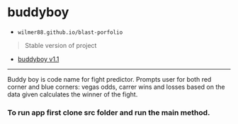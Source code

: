 # buddyboy
* `wilmer88.github.io/blast-porfolio`
> Stable version of project

 - [buddyboy v1.1](https://github.com/wilmer88/buddyboy/releases/tag/v1.1)
---

Buddy boy is code name for fight predictor. Prompts user for both red corner and blue corners: vegas odds, carrer wins and losses based on the data given calculates the winner of the fight.  

### To run app first clone src folder and run the main method.  
